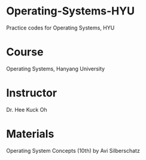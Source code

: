 # Operating-Systems-HYU
Practice codes for Operating Systems, HYU

# Course
Operating Systems, Hanyang University

# Instructor
Dr. Hee Kuck Oh

# Materials
Operating System Concepts (10th) by Avi Silberschatz
